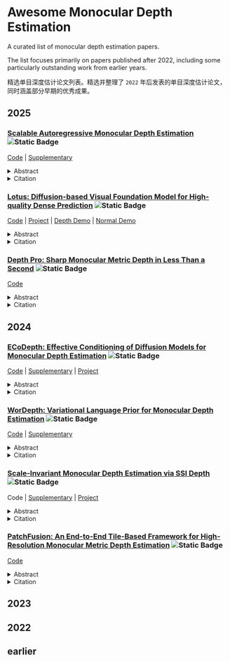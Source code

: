 # Awesome Monocular Depth Estimation

A curated list of monocular depth estimation papers.

The list focuses primarily on papers published after 2022, including some particularly outstanding work from earlier years.

精选单目深度估计论文列表。精选并整理了 `2022` 年后发表的单目深度估计论文，同时涵盖部分早期的优秀成果。

## 2025

### [Scalable Autoregressive Monocular Depth Estimation](https://openaccess.thecvf.com/content/CVPR2025/papers/Wang_Scalable_Autoregressive_Monocular_Depth_Estimation_CVPR_2025_paper.pdf) ![Static Badge](https://img.shields.io/badge/CVPR-FF0000)

[Code](https://github.com/wjh892521292/DAR) | [Supplementary](https://openaccess.thecvf.com/content/CVPR2025/supplemental/Wang_Scalable_Autoregressive_Monocular_CVPR_2025_supplemental.pdf)

<details closed>
<summary>Abstract</summary>
This paper proposes a new autoregressive model as an effective and scalable monocular depth estimator. Our idea is simple: We tackle the monocular depth estimation (MDE) task with an autoregressive prediction paradigm, based on two core designs. First, our depth autoregressive model (DAR) treats the depth map of different resolutions as a set of tokens, and conducts the low-to-high resolution autoregressive objective with a patch-wise casual mask. Second, our DAR recursively discretizes the entire depth range into more compact intervals, and attains the coarse-to-fine granularity autoregressive objective in an ordinal-regression manner. By coupling these two autoregressive objectives, our DAR establishes new state-of-the-art (SOTA) on KITTI and NYU Depth v2 by clear margins. Further, our scalable approach allows us to scale the model up to 2.0B and achieve the best RMSE of 1.799 on the KITTI dataset (5% improvement) compared to 1.896 by the current SOTA (Depth Anything). DAR further showcases zero-shot generalization ability on unseen datasets. These results suggest that DAR yields superior performance with an autoregressive prediction paradigm, providing a promising approach to equip modern autoregressive large models (e.g., GPT-4o) with depth estimation capabilities. Project page: https://depth-ar.github.io/
</details>
<details closed>
<summary>Citation</summary>

```bibtex
@InProceedings{Wang_2025_CVPR,
    author    = {Wang, Jinhong and Liu, Jian and Tang, Dongqi and Wang, Weiqiang and Li, Wentong and Chen, Danny and Chen, Jintai and Wu, Jian},
    title     = {Scalable Autoregressive Monocular Depth Estimation},
    booktitle = {Proceedings of the Computer Vision and Pattern Recognition Conference (CVPR)},
    month     = {June},
    year      = {2025},
    pages     = {6262-6272}
}
```
</details>

### [Lotus: Diffusion-based Visual Foundation Model for High-quality Dense Prediction](https://arxiv.org/pdf/2409.18124) ![Static Badge](https://img.shields.io/badge/ICLR-FF0000)

[Code](https://github.com/EnVision-Research/Lotus) | [Project](https://lotus3d.github.io/) |  [Depth Demo](https://huggingface.co/spaces/haodongli/Lotus_Depth) | [Normal Demo](https://huggingface.co/spaces/haodongli/Lotus_Normal) 

<details closed>
<summary>Abstract</summary>
Leveraging the visual priors of pre-trained text-to-image diffusion models offers a promising solution to enhance zero-shot generalization in dense prediction tasks. However, existing methods often uncritically use the original diffusion formulation, which may not be optimal due to the fundamental differences between dense prediction and image generation. In this paper, we provide a systemic analysis of the diffusion formulation for the dense prediction, focusing on both quality and efficiency. And we find that the original parameterization type for image generation, which learns to predict noise, is harmful for dense prediction; the multi-step noising/denoising diffusion process is also unnecessary and challenging to optimize. Based on these insights, we introduce Lotus, a diffusion-based visual foundation model with a simple yet effective adaptation protocol for dense prediction. Specifically, Lotus is trained to directly predict annotations instead of noise, thereby avoiding harmful variance. We also reformulate the diffusion process into a single-step procedure, simplifying optimization and significantly boosting inference speed. Additionally, we introduce a novel tuning strategy called detail preserver, which achieves more accurate and fine-grained predictions. Without scaling up the training data or model capacity, Lotus achieves SoTA performance in zero-shot depth and normal estimation across various datasets. It also enhances efficiency, being significantly faster than most existing diffusion-based methods. Lotus' superior quality and efficiency also enable a wide range of practical applications, such as joint estimation, single/multi-view 3D reconstruction, etc.

</details>

<details closed>
<summary>Citation</summary>

```bibtex
@inproceedings{li2024lotus,
  title={Lotus: Diffusion-based Visual Foundation Model for High-quality Dense Prediction},
  author={He, Jing and Li, Haodong and Yin, Wei and Liang, Yixun and Li, Leheng and Zhou, Kaiqiang and Liu, Hongbo and Liu, Bingbing and Chen, Ying-Cong},
  booktitle={International Conference on Learning Representations},
  year={2025},

}
```
</details>



### [Depth Pro: Sharp Monocular Metric Depth in Less Than a Second](https://arxiv.org/pdf/2410.02073) ![Static Badge](https://img.shields.io/badge/ICLR-FF0000)

[Code](https://github.com/apple/ml-depth-pro)

<details closed>
<summary>Abstract</summary>

We present a foundation model for zero-shot metric monocular depth estimation. Our model, Depth Pro, synthesizes high-resolution depth maps with unparalleled sharpness and high-frequency details. The predictions are metric, with absolute scale, without relying on the availability of metadata such as camera intrinsics. And the model is fast, producing a 2.25-megapixel depth map in 0.3 seconds on a standard GPU. These characteristics are enabled by a number of technical contributions, including an efficient multi-scale vision transformer for dense prediction, a training protocol that combines real and synthetic datasets to achieve high metric accuracy alongside fine boundary tracing, dedicated evaluation metrics for boundary accuracy in estimated depth maps, and state-of-the-art focal length estimation from a single image. Extensive experiments analyze specific design choices and demonstrate that Depth Pro outperforms prior work along multiple dimensions.
</details>

<details closed>
<summary>Citation</summary>

```bibtex
@inproceedings{Bochkovskii2024:arxiv,
  author     = {Aleksei Bochkovskii and Ama\"{e}l Delaunoy and Hugo Germain and Marcel Santos and
               Yichao Zhou and Stephan R. Richter and Vladlen Koltun},
  title      = {Depth Pro: Sharp Monocular Metric Depth in Less Than a Second},
  booktitle  = {International Conference on Learning Representations},
  year       = {2025}
}
```
</details>

## 2024

### [ECoDepth: Effective Conditioning of Diffusion Models for Monocular Depth Estimation](https://openaccess.thecvf.com/content/CVPR2024/papers/Patni_ECoDepth_Effective_Conditioning_of_Diffusion_Models_for_Monocular_Depth_Estimation_CVPR_2024_paper.pdf) ![Static Badge](https://img.shields.io/badge/CVPR-FF0000)

[Code](https://github.com/aradhye2002/ecodepth) | [Supplementary](https://openaccess.thecvf.com/content/CVPR2024/supplemental/Patni_ECoDepth_Effective_Conditioning_CVPR_2024_supplemental.pdf) | [Project](https://ecodepth-iitd.github.io/)

<details closed>
<summary>Abstract</summary>
In the absence of parallax cues, a learning based single image depth estimation (SIDE) model relies heavily on shading and contextual cues in the image. While this simplicity is attractive, it is necessary to train such models on large and varied datasets, which are difficult to capture. It has been shown that using embeddings from pretrained foundational models, such as CLIP, improves zero shot transfer in several applications. Taking inspiration from this, in our paper we explore the use of global image priors generated from a pre-trained ViT model to provide more detailed contextual information. We argue that the embedding vector from a ViT model, pre-trained on a large dataset, captures greater relevant information for SIDE than the usual route of generating pseudo image captions, followed by CLIP based text embeddings. Based on the idea, we propose a new SIDE model using a diffusion backbone conditioned on ViT embeddings. Our proposed design establishes a new state-of-the-art (SOTA) for SIDE on NYU Depth v2 dataset, achieving Abs Rel error of 0.059(14% improvement) compared to 0.069 by the current SOTA (VPD). And on KITTI dataset, achieving SqRel error of 0.139 (2% improvement) compared to 0.142 by the current SOTA (GEDepth). For zero shot transfer with a model trained on NYU Depth v2, we report mean relative improvement of (20%, 23%, 81%, 25%) over NeWCRF on (Sun-RGBD, iBims1, DIODE, HyperSim) datasets, compared to (16%, 18%, 45%, 9%) by ZoEDepth.

</details>
<details closed>
<summary>Citation</summary>

```bibtex
@InProceedings{Patni_2024_CVPR,
    author    = {Patni, Suraj and Agarwal, Aradhye and Arora, Chetan},
    title     = {ECoDepth: Effective Conditioning of Diffusion Models for Monocular Depth Estimation},
    booktitle = {Proceedings of the IEEE/CVF Conference on Computer Vision and Pattern Recognition (CVPR)},
    month     = {June},
    year      = {2024},
    pages     = {28285-28295}
}
```
</details>

### [WorDepth: Variational Language Prior for Monocular Depth Estimation](https://openaccess.thecvf.com/content/CVPR2024/papers/Zeng_WorDepth_Variational_Language_Prior_for_Monocular_Depth_Estimation_CVPR_2024_paper.pdf) ![Static Badge](https://img.shields.io/badge/CVPR-FF0000)

[Code](https://github.com/Adonis-galaxy/WorDepth) | [Supplementary](https://openaccess.thecvf.com/content/CVPR2024/supplemental/Zeng_WorDepth_Variational_Language_CVPR_2024_supplemental.pdf)

<details closed>
<summary>Abstract</summary>
Three-dimensional (3D) reconstruction from a single image is an ill-posed problem with inherent ambiguities i.e. scale. Predicting a 3D scene from text description(s) is similarly ill-posed i.e. spatial arrangements of objects described. We investigate the question of whether two inherently ambiguous modalities can be used in conjunction to produce metric-scaled reconstructions. To test this we focus on monocular depth estimation the problem of predicting a dense depth map from a single image but with an additional text caption describing the scene. To this end we begin by encoding the text caption as a mean and standard deviation; using a variational framework we learn the distribution of the plausible metric reconstructions of 3D scenes corresponding to the text captions as a prior. To "select" a specific reconstruction or depth map we encode the given image through a conditional sampler that samples from the latent space of the variational text encoder which is then decoded to the output depth map. Our approach is trained alternatingly between the text and image branches: in one optimization step we predict the mean and standard deviation from the text description and sample from a standard Gaussian and in the other we sample using a (image) conditional sampler. Once trained we directly predict depth from the encoded text using the conditional sampler. We demonstrate our approach on indoor (NYUv2) and outdoor (KITTI) scenarios where we show that language can consistently improve performance in both. Code: https://github.com/Adonis-galaxy/WorDepth.
</details>

<details closed>
<summary>Citation</summary>

```bibtex
@InProceedings{Zeng_2024_CVPR,
    author    = {Zeng, Ziyao and Wang, Daniel and Yang, Fengyu and Park, Hyoungseob and Soatto, Stefano and Lao, Dong and Wong, Alex},
    title     = {WorDepth: Variational Language Prior for Monocular Depth Estimation},
    booktitle = {Proceedings of the IEEE/CVF Conference on Computer Vision and Pattern Recognition (CVPR)},
    month     = {June},
    year      = {2024},
    pages     = {9708-9719}
}
```
</details>

### [Scale-Invariant Monocular Depth Estimation via SSI Depth](https://arxiv.org/pdf/2406.09374) ![Static Badge](https://img.shields.io/badge/ACM_SIGGRAPH-FF0000)

Code | [Supplementary](https://yaksoy.github.io/papers/SIG24-SI-Depth-Supp.pdf) | [Project](https://yaksoy.github.io/sidepth/) 

<details closed>
<summary>Abstract</summary>
Existing methods for scale-invariant monocular depth estimation (SI MDE) often struggle due to the complexity of the task, and limited and non-diverse datasets, hindering generalizability in real-world scenarios. This is while shift-and-scale-invariant (SSI) depth estimation, simplifying the task and enabling training with abundant stereo datasets achieves high performance. We present a novel approach that leverages SSI inputs to enhance SI depth estimation, streamlining the network’s role and facilitating in-the-wild generalization for SI depth estimation while only using a synthetic dataset for training. Emphasizing the generation of high-resolution details, we introduce a novel sparse ordinal loss that substantially improves detail generation in SSI MDE, addressing critical limitations in existing approaches. Through in-the-wild qualitative examples and zero-shot evaluation we substantiate the practical utility of our approach in computational photography applications, showcasing its ability to generate highly detailed SI depth maps and achieve generalization in diverse scenarios.
</details>

<details closed>
<summary>Citation</summary>

```bibtex
@INPROCEEDINGS{miangolehSIDepth,
author={S. Mahdi H. Miangoleh and Mahesh Reddy and Ya\u{g}{\i}z Aksoy},
title={Scale-Invariant Monocular Depth Estimation via SSI Depth},
booktitle={ACM SIGGRAPH},
year={2024},
}
```
</details>

### [PatchFusion: An End-to-End Tile-Based Framework for High-Resolution Monocular Metric Depth Estimation](https://openaccess.thecvf.com/content/CVPR2024/papers/Li_PatchFusion_An_End-to-End_Tile-Based_Framework_for_High-Resolution_Monocular_Metric_Depth_CVPR_2024_paper.pdf) ![Static Badge](https://img.shields.io/badge/CVPR-FF0000)

[Code](https://zhyever.github.io/patchfusion/)

<details closed>
<summary>Abstract</summary>
Single image depth estimation is a foundational task in computer vision and generative modeling. However prevailing depth estimation models grapple with accommodating the increasing resolutions commonplace in today's consumer cameras and devices. Existing high-resolution strategies show promise but they often face limitations ranging from error propagation to the loss of high-frequency details. We present PatchFusion a novel tile-based framework with three key components to improve the current state of the art: (1) A patch-wise fusion network that fuses a globally-consistent coarse prediction with finer inconsistent tiled predictions via high-level feature guidance (2) A Global-to-Local (G2L) module that adds vital context to the fusion network discarding the need for patch selection heuristics and (3) A Consistency-Aware Training (CAT) and Inference (CAI) approach emphasizing patch overlap consistency and thereby eradicating the necessity for post-processing. Experiments on UnrealStereo4K MVS-Synth and Middleburry 2014 demonstrate that our framework can generate high-resolution depth maps with intricate details. PatchFusion is independent of the base model for depth estimation. Notably our framework built on top of SOTA ZoeDepth brings improvements for a total of 17.3% and 29.4% in terms of the root mean squared error (RMSE) on UnrealStereo4K and MVS-Synth respectively.
</details>

<details closed>
<summary>Citation</summary>

```bibtex
@InProceedings{Li_2024_CVPR,
    author    = {Li, Zhenyu and Bhat, Shariq Farooq and Wonka, Peter},
    title     = {PatchFusion: An End-to-End Tile-Based Framework for High-Resolution Monocular Metric Depth Estimation},
    booktitle = {Proceedings of the IEEE/CVF Conference on Computer Vision and Pattern Recognition (CVPR)},
    month     = {June},
    year      = {2024},
    pages     = {10016-10025}
}
```
</details>

## 2023

## 2022

## earlier
